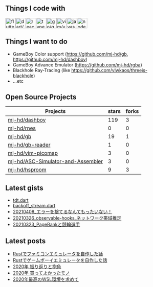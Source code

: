 ## Things I code with

<img src="https://cdn.jsdelivr.net/gh/devicons/devicon/icons/flutter/flutter-original.svg" alt="flutter/flutter-original" width="32" height="32"><img src="https://cdn.jsdelivr.net/gh/devicons/devicon/icons/dart/dart-original-wordmark.svg" alt="dart/dart-original-wordmark" width="32" height="32"><img src="https://cdn.jsdelivr.net/gh/devicons/devicon/icons/react/react-original-wordmark.svg" alt="react/react-original-wordmark" width="32" height="32"><img src="https://cdn.jsdelivr.net/gh/devicons/devicon/icons/typescript/typescript-original.svg" alt="typescript/typescript-original" width="32" height="32"><img src="https://cdn.jsdelivr.net/gh/devicons/devicon/icons/go/go-original.svg" alt="go/go-original" width="32" height="32"><img src="https://cdn.jsdelivr.net/gh/devicons/devicon/icons/vim/vim-original.svg" alt="vim/vim-original" width="32" height="32"><img src="https://cdn.jsdelivr.net/gh/devicons/devicon/icons/javascript/javascript-original.svg" alt="javascript/javascript-original" width="32" height="32"><img src="https://cdn.jsdelivr.net/gh/devicons/devicon/icons/nodejs/nodejs-original-wordmark.svg" alt="nodejs/nodejs-original-wordmark" width="32" height="32">

## Things I want to do

- GameBoy Color support (https://github.com/mj-hd/gb, https://github.com/mj-hd/dashboy)
- GameBoy Advance Emulator (https://github.com/mj-hd/rgba)
- Blackhole Ray-Tracing (like https://github.com/vlwkaos/threejs-blackhole)
- ...etc

## Open Source Projects

|Projects|stars|forks|
|--------|-----|-----|
|[mj-hd/dashboy](https://github.com/mj-hd/dashboy)|119|3|
|[mj-hd/rnes](https://github.com/mj-hd/rnes)|0|0|
|[mj-hd/gb](https://github.com/mj-hd/gb)|19|1|
|[mj-hd/gb-reader](https://github.com/mj-hd/gb-reader)|1|0|
|[mj-hd/vim-picomap](https://github.com/mj-hd/vim-picomap)|3|0|
|[mj-hd/ASC-Simulator-and-Assembler](https://github.com/mj-hd/ASC-Simulator-and-Assembler)|3|0|
|[mj-hd/hsproom](https://github.com/mj-hd/hsproom)|9|3|


## Latest gists

- [tdt.dart](https://gist.github.com/2ff63328ab092f2d19d8e78e32fb8971)
- [backoff_stream.dart](https://gist.github.com/a6587808317d3d905373c43b04f83d4e)
- [20210408_エラーを捨てるなんてもったいない！](https://gist.github.com/a1278b3bfe8b24c00f5c5946ac72b736)
- [ 20210326_observable-hooks_ネットワーク帯域推定](https://gist.github.com/bbfa3c567fb2cec6df33050c7d4029cf)
- [20210323_PageRankと競輪選手](https://gist.github.com/326f58b0447ea9d898a6123322cec7d4)


## Latest posts

- [Rustでファミコンエミュレータを自作した話](https://mjhd.hatenablog.com/entry/2021/06/12/123013)
- [Rustでゲームボーイエミュレータを自作した話](https://mjhd.hatenablog.com/entry/2021/04/14/221813)
- [2020年 振り返りと抱負](https://mjhd.hatenablog.com/entry/2020/12/31/214411)
- [2020年 買ってよかったモノ](https://mjhd.hatenablog.com/entry/2020/12/19/175222)
- [2020年最高のWSL環境を求めて](https://mjhd.hatenablog.com/entry/2020/05/09/160313)

